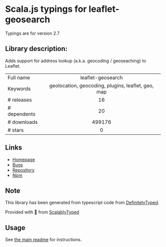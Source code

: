 
# Scala.js typings for leaflet-geosearch

Typings are for version 2.7

## Library description:
Adds support for address lookup (a.k.a. geocoding / geoseaching) to Leaflet.

|                    |                 |
| ------------------ | :-------------: |
| Full name          | leaflet-geosearch |
| Keywords           | geolocation, geocoding, plugins, leaflet, geo, map |
| # releases         | 16 |
| # dependents       | 20 |
| # downloads        | 499176 |
| # stars            | 0 |

## Links
- [Homepage](https://github.com/smeijer/leaflet-geosearch#readme)
- [Bugs](https://github.com/smeijer/leaflet-geosearch/issues)
- [Repository](https://github.com/smeijer/leaflet-geosearch)
- [Npm](https://www.npmjs.com/package/leaflet-geosearch)
    


## Note
This library has been generated from typescript code from [DefinitelyTyped](https://definitelytyped.org).

Provided with :purple_heart: from [ScalablyTyped](https://github.com/oyvindberg/ScalablyTyped)

## Usage
See [the main readme](../../readme.md) for instructions.


